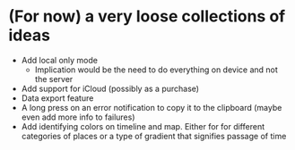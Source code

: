 # (For now) a very loose collections of ideas

- Add local only mode
  - Implication would be the need to do everything on device and not the server
- Add support for iCloud (possibly as a purchase)
- Data export feature
- A long press on an error notification to copy it to the clipboard (maybe even add more info to failures)
- Add identifying colors on timeline and map. Either for for different categories of places or a type of gradient that signifies passage of time 